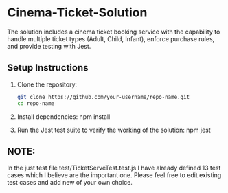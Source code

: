 # Cinema-Ticket-Solution
The solution includes a cinema ticket booking service with the capability to handle multiple ticket types (Adult, Child, Infant), enforce purchase rules, and provide testing with Jest.

## Setup Instructions
1. Clone the repository:
   ```bash
   git clone https://github.com/your-username/repo-name.git
   cd repo-name

2. Install dependencies:
   npm install

3. Run the Jest test suite to verify the working of the solution:
   npm jest

## **NOTE**:
In the just test file test/TicketServeTest.test.js
I have already defined 13 test cases which I believe are the important one.
Please feel free to edit existing test cases and add new of your own choice.
